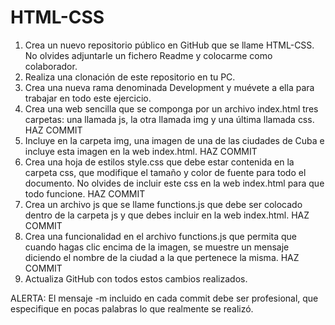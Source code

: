 # HTML-CSS
1. Crea un nuevo repositorio público en GitHub que se llame HTML-CSS. No olvides adjuntarle un fichero Readme y colocarme como colaborador.
2. Realiza una clonación de este repositorio en tu PC.
3. Crea una nueva rama denominada Development y muévete a ella para trabajar en todo este ejercicio.
4. Crea una web sencilla que se componga por un archivo index.html tres carpetas: una llamada js, la otra llamada img y una última llamada css. HAZ COMMIT
5. Incluye en la carpeta img, una imagen de una de las ciudades de Cuba e incluye esta imagen en la web index.html. HAZ COMMIT
6. Crea una hoja de estilos style.css que debe estar contenida en la carpeta css, que modifique el tamaño y color de fuente para todo el documento. No olvides de incluir este css en la web index.html para que todo funcione. HAZ COMMIT
7. Crea un archivo js que se llame functions.js que debe ser colocado dentro de la carpeta js y que debes incluir en la web index.html. HAZ COMMIT
8. Crea una funcionalidad en el archivo functions.js que permita que cuando hagas clic encima de la imagen, se muestre un mensaje diciendo el nombre de la ciudad a la que pertenece la misma. HAZ COMMIT
9. Actualiza GitHub con todos estos cambios realizados.

ALERTA: El mensaje -m incluido en cada commit debe ser profesional, que especifique en pocas palabras lo que realmente se realizó.
